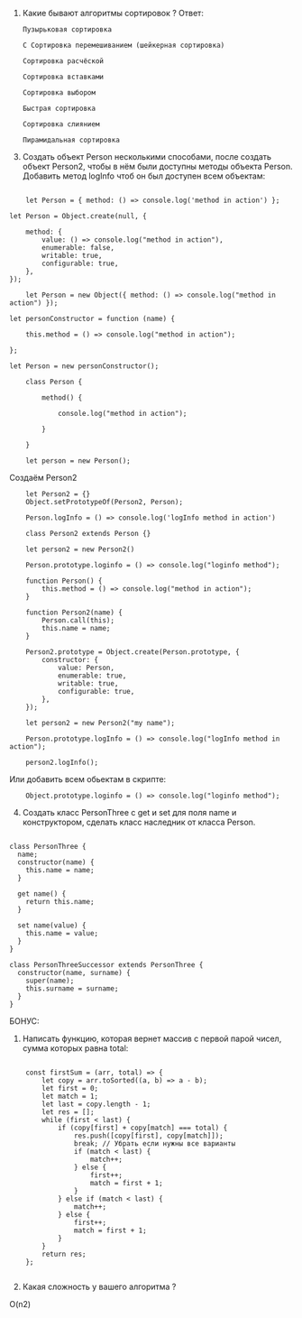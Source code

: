 1.  Какие бывают алгоритмы сортировок ?
    Ответ:

        Пузырьковая сортировка

        С Сортировка перемешиванием (шейкерная сортировка)

        Сортировка расчёской

        Сортировка вставками

        Сортировка выбором

        Быстрая сортировка

        Сортировка слиянием

        Пирамидальная сортировка

3) Создать объект Person несколькими способами, после создать объект Person2, чтобы в нём были доступны методы объекта Person. Добавить метод logInfo чтоб он был доступен всем объектам:

```

    let Person = { method: () => console.log('method in action') };
```

    let Person = Object.create(null, {

        method: {
            value: () => console.log("method in action"),
            enumerable: false,
            writable: true,
            configurable: true,
        },
    });

```
    let Person = new Object({ method: () => console.log("method in action") });

```

    let personConstructor = function (name) {

        this.method = () => console.log("method in action");

    };

    let Person = new personConstructor();

```
    class Person {

        method() {

            console.log("method in action");

        }

    }

    let person = new Person();

```

Создаём Person2

```
    let Person2 = {}
    Object.setPrototypeOf(Person2, Person);

    Person.logInfo = () => console.log('logInfo method in action')

```

```
    class Person2 extends Person {}

    let person2 = new Person2()

    Person.prototype.loginfo = () => console.log("loginfo method");

```

```
    function Person() {
        this.method = () => console.log("method in action");
    }

    function Person2(name) {
        Person.call(this);
        this.name = name;
    }

    Person2.prototype = Object.create(Person.prototype, {
        constructor: {
            value: Person,
            enumerable: true,
            writable: true,
            configurable: true,
        },
    });

    let person2 = new Person2("my name");

    Person.prototype.logInfo = () => console.log("logInfo method in action");

    person2.logInfo();

```

Или добавить всем обьектам в скрипте:

```
    Object.prototype.loginfo = () => console.log("loginfo method");

```

4. Создать класс PersonThree c get и set для поля name и конструктором, сделать класс наследник от класса Person.

```

class PersonThree {
  name;
  constructor(name) {
    this.name = name;
  }

  get name() {
    return this.name;
  }

  set name(value) {
    this.name = value;
  }
}

class PersonThreeSuccessor extends PersonThree {
  constructor(name, surname) {
    super(name);
    this.surname = surname;
  }
}

```

БОНУС:

1. Написать функцию, которая вернет массив с первой парой чисел, сумма которых равна total:

```

    const firstSum = (arr, total) => {
        let copy = arr.toSorted((a, b) => a - b);
        let first = 0;
        let match = 1;
        let last = copy.length - 1;
        let res = [];
        while (first < last) {
            if (copy[first] + copy[match] === total) {
                res.push([copy[first], copy[match]]);
                break; // Убрать если нужны все варианты
                if (match < last) {
                    match++;
                } else {
                    first++;
                    match = first + 1;
                }
            } else if (match < last) {
                match++;
            } else {
                first++;
                match = first + 1;
            }
        }
        return res;
    };


```

2. Какая сложность у вашего алгоритма ?

O(n2)
